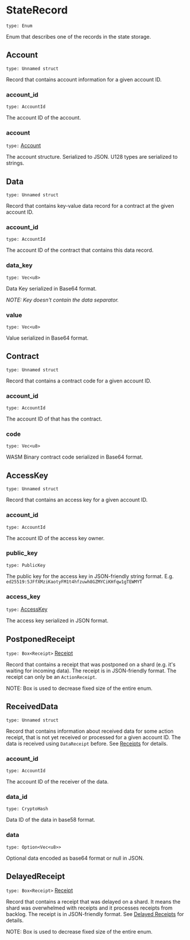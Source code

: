 # StateRecord

`type: Enum`

Enum that describes one of the records in the state storage.

## Account

`type: Unnamed struct`

Record that contains account information for a given account ID.

### account_id

`type: AccountId`

The account ID of the account.

### account

`type:` [Account](../DataStructures/Account.md)

The account structure. Serialized to JSON. U128 types are serialized to strings.


## Data

`type: Unnamed struct`

Record that contains key-value data record for a contract at the given account ID.

### account_id

`type: AccountId`

The account ID of the contract that contains this data record.

### data_key

`type: Vec<u8>`

Data Key serialized in Base64 format.

_NOTE: Key doesn't contain the data separator._

### value

`type: Vec<u8>`

Value serialized in Base64 format.


## Contract

`type: Unnamed struct`

Record that contains a contract code for a given account ID.

### account_id

`type: AccountId`

The account ID of that has the contract.

### code

`type: Vec<u8>`

WASM Binary contract code serialized in Base64 format.


## AccessKey

`type: Unnamed struct`

Record that contains an access key for a given account ID.

### account_id

`type: AccountId`

The account ID of the access key owner.

### public_key

`type: PublicKey`

The public key for the access key in JSON-friendly string format. E.g. `ed25519:5JFfXMziKaotyFM1t4hfzuwh8GZMYCiKHfqw1gTEWMYT`

### access_key

`type:` [AccessKey](../DataStructures/AccessKey.md)

The access key serialized in JSON format.


## PostponedReceipt

`type: Box<Receipt>` [Receipt](../RuntimeSpec/Receipts.md)

Record that contains a receipt that was postponed on a shard (e.g. it's waiting for incoming data).
The receipt is in JSON-friendly format. The receipt can only be an `ActionReceipt`.

NOTE: Box is used to decrease fixed size of the entire enum.


## ReceivedData

`type: Unnamed struct`

Record that contains information about received data for some action receipt, that is not yet received or processed for a given account ID.
The data is received using `DataReceipt` before. See [Receipts](../RuntimeSpec/Receipts.md) for details.

### account_id

`type: AccountId`

The account ID of the receiver of the data.

### data_id

`type: CryptoHash`

Data ID of the data in base58 format.

### data

`type: Option<Vec<u8>>`

Optional data encoded as base64 format or null in JSON.


## DelayedReceipt

`type: Box<Receipt>` [Receipt](../RuntimeSpec/Receipts.md)

Record that contains a receipt that was delayed on a shard. It means the shard was overwhelmed with receipts and it processes receipts from backlog.
The receipt is in JSON-friendly format.  See [Delayed Receipts](../RuntimeSpec/Components/RuntimeCrate.md#delayed-receipts) for details.

NOTE: Box is used to decrease fixed size of the entire enum.
